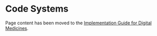 # Code Systems

Page content has been moved to the [Implementation Guide for Digital Medicines](https://simplifier.net/guide/ukcoreimplementationguideformedicines/CodeSystems).
